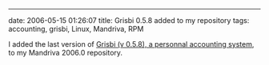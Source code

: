 ---
date: 2006-05-15 01:26:07
title: Grisbi 0.5.8 added to my repository
tags: accounting, grisbi, Linux, Mandriva, RPM

I added the last version of
[Grisbi (v 0.5.8), a personnal accounting system](http://www.grisbi.org), to my
Mandriva 2006.0 repository.
